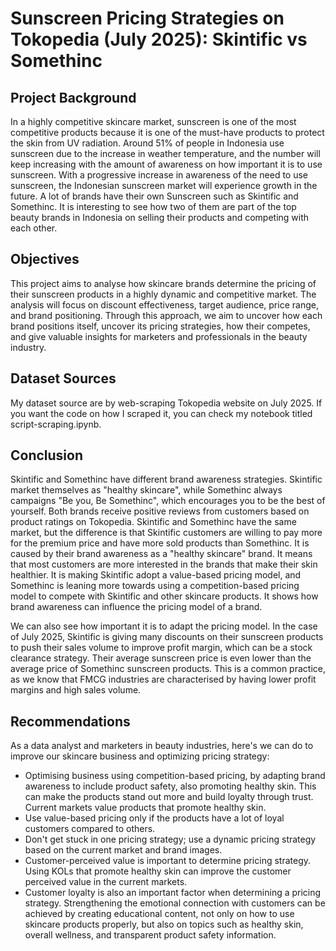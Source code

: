 # **Sunscreen Pricing Strategies on Tokopedia (July 2025): Skintific vs Somethinc**

## Project Background
In a highly competitive skincare market, sunscreen is one of the most competitive products because it is one of the must-have products to protect the skin from UV radiation. Around 51% of people in Indonesia use sunscreen due to the increase in weather temperature, and the number will keep increasing with the amount of awareness on how important it is to use sunscreen. With a progressive increase in awareness of the need to use sunscreen, the Indonesian sunscreen market will experience growth in the future. A lot of brands have their own Sunscreen such as Skintific and Somethinc. It is interesting to see how two of them are part of the top beauty brands in Indonesia on selling their products and competing with each other.

## Objectives
This project aims to analyse how skincare brands determine the pricing of their sunscreen products in a highly dynamic and competitive market. The analysis will focus on discount effectiveness, target audience, price range, and brand positioning. Through this approach, we aim to uncover how each brand positions itself, uncover its pricing strategies, how their competes, and give valuable insights for marketers and professionals in the beauty industry.

## Dataset Sources
My dataset source are by web-scraping Tokopedia website on July 2025. If you want the code on how I scraped it, you can check my notebook titled script-scraping.ipynb.

## Conclusion
Skintific and Somethinc have different brand awareness strategies. Skintific market themselves as "healthy skincare", while Somethinc always campaigns "Be you, Be Somethinc", which encourages you to be the best of yourself. Both brands receive positive reviews from customers based on product ratings on Tokopedia. Skintific and Somethinc have the same market, but the difference is that Skintific customers are willing to pay more for the premium price and have more sold products than Somethinc. It is caused by their brand awareness as a "healthy skincare" brand. It means that most customers are more interested in the brands that make their skin healthier. It is making Skintific adopt a value-based pricing model, and Somethinc is leaning more towards using a competition-based pricing model to compete with Skintific and other skincare products. It shows how brand awareness can influence the pricing model of a brand. 

We can also see how important it is to adapt the pricing model. In the case of July 2025, Skintific is giving many discounts on their sunscreen products to push their sales volume to improve profit margin, which can be a stock clearance strategy. Their average sunscreen price is even lower than the average price of Somethinc sunscreen products. This is a common practice, as we know that FMCG industries are characterised by having lower profit margins and high sales volume.

## Recommendations
As a data analyst and marketers in beauty industries, here's we can do to improve our skincare business and optimizing pricing strategy:
- Optimising business using competition-based pricing, by adapting brand awareness to include product safety, also promoting healthy skin. This can make the products stand out more and build loyalty through trust. Current markets value products that promote healthy skin.
- Use value-based pricing only if the products have a lot of loyal customers compared to others.
- Don't get stuck in one pricing strategy; use a dynamic pricing strategy based on the current market and brand images.
- Customer-perceived value is important to determine pricing strategy. Using KOLs that promote healthy skin can improve the customer perceived value in the current markets.
- Customer loyalty is also an important factor when determining a pricing strategy. Strengthening the emotional connection with customers can be achieved by creating educational content, not only on how to use skincare products properly, but also on topics such as healthy skin, overall wellness, and transparent product safety information.

